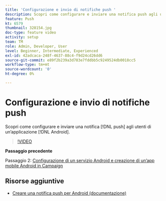 ```yaml
---
title: 'Configurazione e invio di notifiche push '
description: Scopri come configurare e inviare una notifica push agli utenti delle app android.
feature: Push
kt: 6579
thumbnail: 328154.jpg
doc-type: feature video
activity: setup
team: TM
role: Admin, Developer, User
level: Beginner, Intermediate, Experienced
exl-id: 42adcaca-248f-4637-88c4-f9d24cd26dd6
source-git-commit: e89f2b239a3d783e7fddbb5c9249524db0018cc5
workflow-type: tm+mt
source-wordcount: '0'
ht-degree: 0%

---
```


# Configurazione e invio di notifiche push

Scopri come configurare e inviare una notifica [!DNL push] agli utenti di un’applicazione [!DNL Android].

>[!VIDEO](https://video.tv.adobe.com/v/328154?quality=12)

**Passaggio precedente**

Passaggio 2: [Configurazione di un servizio Android e creazione di un’app mobile Android in Campaign](/help/tutorial-getting-started-with-push-notifications-for-android/configuring-an-android-service-in-campaign.md)

## Risorse aggiuntive

* [Creare una notifica push per Android (documentazione)](https://experienceleague.adobe.com/docs/campaign-classic/using/sending-messages/sending-push-notifications/create-a-push-msg/create-notifications-android.html)

